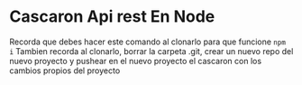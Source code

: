 # Cascaron Api rest En Node

Recorda que debes hacer este comando al clonarlo para que funcione ```npm i```
Tambien recorda al clonarlo, borrar la carpeta .git, crear un nuevo repo del nuevo proyecto
y pushear en el nuevo proyecto el cascaron con los cambios propios del proyecto